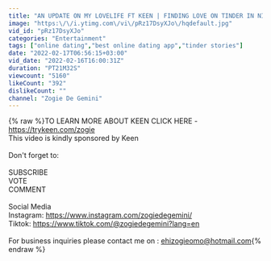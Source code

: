 ```yaml
---
title: "AN UPDATE ON MY LOVELIFE FT KEEN | FINDING LOVE ON TINDER IN NIGERIA"
image: "https:\/\/i.ytimg.com\/vi\/pRz17DsyXJo\/hqdefault.jpg"
vid_id: "pRz17DsyXJo"
categories: "Entertainment"
tags: ["online dating","best online dating app","tinder stories"]
date: "2022-02-17T06:56:15+03:00"
vid_date: "2022-02-16T16:00:31Z"
duration: "PT21M32S"
viewcount: "5160"
likeCount: "392"
dislikeCount: ""
channel: "Zogie De Gemini"
---
```

{% raw %}TO LEARN MORE ABOUT KEEN CLICK HERE - <a rel="nofollow" target="blank" href="https://trykeen.com/zogie">https://trykeen.com/zogie</a><br />This video is kindly sponsored by Keen <br /><br />Don't forget to:<br /><br />SUBSCRIBE<br />VOTE<br />COMMENT<br /><br />Social Media<br />Instagram: <a rel="nofollow" target="blank" href="https://www.instagram.com/zogiedegemini/">https://www.instagram.com/zogiedegemini/</a><br />Tiktok: <a rel="nofollow" target="blank" href="https://www.tiktok.com/@zogiedegemini?lang=en">https://www.tiktok.com/@zogiedegemini?lang=en</a><br /><br />For business inquiries please contact me on : ehizogieomo@hotmail.com{% endraw %}
